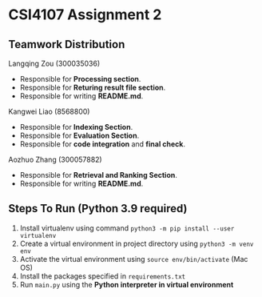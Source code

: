 # CSI4107 Assignment 2
## Teamwork Distribution
Langqing Zou (300035036)
- Responsible for **Processing section**.
- Responsible for **Returing result file section**.
- Responsible for writing **README.md**.

Kangwei Liao (8568800)
- Responsible for **Indexing Section**.
- Responsible for **Evaluation Section**.
- Responsible for **code integration** and **final check**.

Aozhuo Zhang (300057882)
- Responsible for **Retrieval and Ranking Section**.
- Responsible for writing **README.md**.

## Steps To Run (Python 3.9 required)
1. Install virtualenv using command ```python3 -m pip install --user virtualenv```
2. Create a virtual environment in project directory using ```python3 -m venv env```
3. Activate the virtual environment using ```source env/bin/activate``` (Mac OS)
4. Install the packages specified in ```requirements.txt```
5. Run ```main.py``` using the **Python interpreter in virtual environment**